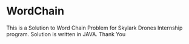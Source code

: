 # WordChain
This is a Solution to Word Chain Problem for Skylark Drones Internship program. Solution is written in JAVA. 
Thank You
